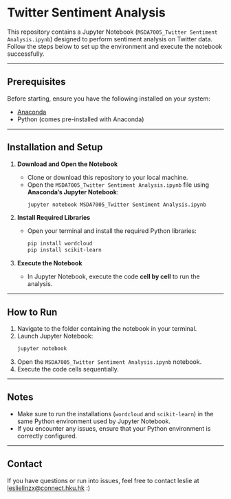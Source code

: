 

# Twitter Sentiment Analysis

This repository contains a Jupyter Notebook (`MSDA7005_Twitter Sentiment Analysis.ipynb`) designed to perform sentiment analysis on Twitter data. Follow the steps below to set up the environment and execute the notebook successfully.

---

## **Prerequisites**
Before starting, ensure you have the following installed on your system:
- [Anaconda](https://www.anaconda.com/)
- Python (comes pre-installed with Anaconda)

---

## **Installation and Setup**

1. **Download and Open the Notebook**
   - Clone or download this repository to your local machine.
   - Open the `MSDA7005_Twitter Sentiment Analysis.ipynb` file using **Anaconda’s Jupyter Notebook**:
     ```bash
     jupyter notebook MSDA7005_Twitter Sentiment Analysis.ipynb
     ```

2. **Install Required Libraries**
   - Open your terminal and install the required Python libraries:
     ```bash
     pip install wordcloud
     pip install scikit-learn
     ```

3. **Execute the Notebook**
   - In Jupyter Notebook, execute the code **cell by cell** to run the analysis.

---

## **How to Run**
1. Navigate to the folder containing the notebook in your terminal.
2. Launch Jupyter Notebook:
   ```bash
   jupyter notebook
   ```
3. Open the `MSDA7005_Twitter Sentiment Analysis.ipynb` notebook.
4. Execute the code cells sequentially.

---

## **Notes**
- Make sure to run the installations (`wordcloud` and `scikit-learn`) in the same Python environment used by Jupyter Notebook.
- If you encounter any issues, ensure that your Python environment is correctly configured.

---

## **Contact**
If you have questions or run into issues, feel free to contact leslie at leslielinzx@connect.hku.hk :)


